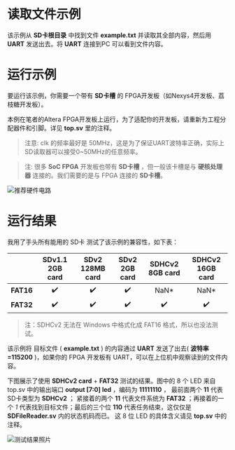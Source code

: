 读取文件示例
===========================

该示例从 **SD卡根目录** 中找到文件 **example.txt** 并读取其全部内容，然后用 **UART** 发送出去。将 **UART** 连接到PC 可以看到文件内容。

# 运行示例

要运行该示例，你需要一个带有 **SD卡槽** 的 FPGA开发板（如Nexys4开发板、荔枝糖开发板）。

本例在笔者的Altera FPGA开发板上运行，为了适配你的开发板，请重新为工程分配器件和引脚。详见 **top.sv** 里的注释。

> 注意: clk 的频率最好是 50MHz，这是为了保证UART波特率正确，实际上SD读取器可以接受0~50MHz的任意频率。

> 注: 很多 **SoC FPGA** 开发板也带有 **SD卡槽** ，但一般该卡槽是与 **硬核处理器** 连接的。我们需要的是与 FPGA 连接的 **SD卡槽**。

![推荐硬件电路](https://github.com/WangXuan95/FPGA-SDcard-Reader/blob/master/images/sch.png)

# 运行结果

我用了手头所有能用的 SD卡 测试了该示例的兼容性，如下表：

|           |  SDv1.1 2GB card    | SDv2 128MB card     | SDv2 2GB card       | SDHCv2 8GB card    | SDHCv2 16GB card   |
| :------:  | :------------:      | :------------:      | :------------:      | :-----------:      | :-----------:      |
| **FAT16** | :heavy_check_mark:  |  :heavy_check_mark: | :heavy_check_mark:  | NaN\*              | NaN\*              |
| **FAT32** | :heavy_check_mark:  |  :heavy_check_mark: | :heavy_check_mark:  | :heavy_check_mark: | :heavy_check_mark: |

>  注：SDHCv2 无法在 Windows 中格式化成 FAT16 格式，所以也没法测试。

该示例将 目标文件 ( **example.txt** ) 的内容通过 **UART** 发送了出去( **波特率=115200** )，如果你的 FPGA 开发板有 UART，可以在上位机中观察读到的文件内容。

下图展示了使用 **SDHCv2 card** + **FAT32** 测试的结果。图中的 8 个 LED 来自 top.sv 中的输出端口 **output [7:0] led** ，编码为 **11111110** ， 最前面两个 **11** 代表SD卡类型为 **SDHCv2** ； 紧接着的两个 **11** 代表文件系统为 **FAT32** ；再接着的一个 *1* 代表找到目标文件；最后的三个位 **110** 代表任务结束，这仅仅是 **SDFileReader.sv** 内的状态机码而已。 这 8 位 LED 的具体含义请见 **top.sv** 中的注释。

![测试结果照片](https://github.com/WangXuan95/FPGA-SDcard-Reader/blob/master/images/ReadFile.png)
